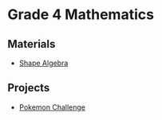 # Grade 4 Mathematics
## Materials 
* <a href="https://MerrickMath.github.io/grade4/shapealgebra.pdf"> Shape Algebra </a>

## Projects 
* <a href="https://MerrickMath.github.io/MerrickMath.github.io-PokemonChallenge/"> Pokemon Challenge</a> 

